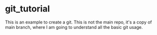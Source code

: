 # git_tutorial
This is an example to create a git.
This is not the main repo, it's a copy of main branch, where I am going to understand all the basic git usage.
